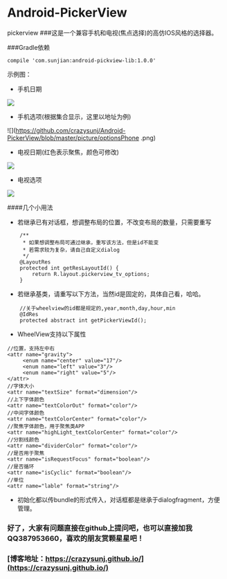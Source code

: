 # Android-PickerView
pickerview
###这是一个兼容手机和电视(焦点选择)的高仿IOS风格的选择器。


###Gradle依赖

```
compile 'com.sunjian:android-pickview-lib:1.0.0'
```

示例图：

* 手机日期

![](https://github.com/crazysunj/Android-PickerView/blob/master/picture/phoneDate.png)

* 手机选项(根据集合显示，这里以地址为例)

![](https://github.com/crazysunj/Android-PickerView/blob/master/picture/optionsPhone .png)

* 电视日期(红色表示聚焦，颜色可修改)

![](https://github.com/crazysunj/Android-PickerView/blob/master/picture/TVDate.png)

* 电视选项

![](https://github.com/crazysunj/Android-PickerView/blob/master/picture/TVOptions.png)

####几个小用法

* 若继承已有对话框，想调整布局的位置，不改变布局的数量，只需要重写

```
	/**
     * 如果想调整布局可通过继承，重写该方法，但是id不能变
     * 若需求较为复杂，请自己自定义dialog
     */
    @LayoutRes
    protected int getResLayoutId() {
        return R.layout.pickerview_tv_options;
    }
```

* 若继承基类，请重写以下方法，当然id是固定的，具体自己看，哈哈。

```
	//关于wheelview的id都是规定的,year,month,day,hour,min
    @IdRes
    protected abstract int getPickerViewId();
```

* WheelView支持以下属性

```
//位置，支持左中右
<attr name="gravity">
     <enum name="center" value="17"/>
     <enum name="left" value="3"/>
     <enum name="right" value="5"/>
</attr>
//字体大小
<attr name="textSize" format="dimension"/>
//上下字体颜色
<attr name="textColorOut" format="color"/>
//中间字体颜色
<attr name="textColorCenter" format="color"/>
//聚焦字体颜色，用于聚焦类APP
<attr name="highLight_textColorCenter" format="color"/>
//分割线颜色
<attr name="dividerColor" format="color"/>
//是否用于聚焦
<attr name="isRequestFocus" format="boolean"/>
//是否循环
<attr name="isCyclic" format="boolean"/>
//单位
<attr name="lable" format="string"/>
```

* 初始化都以传bundle的形式传入，对话框都是继承于dialogfragment，方便管理。


### 好了，大家有问题直接在github上提问吧，也可以直接加我QQ387953660，喜欢的朋友赏颗星星吧！

### [博客地址：https://crazysunj.github.io/](https://crazysunj.github.io/)
